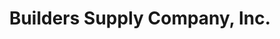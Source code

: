 ---
title: "Builders Supply Company, Inc."
url: /fort-payne/builders-supply-company-inc/
shop: Eisenwaren
---